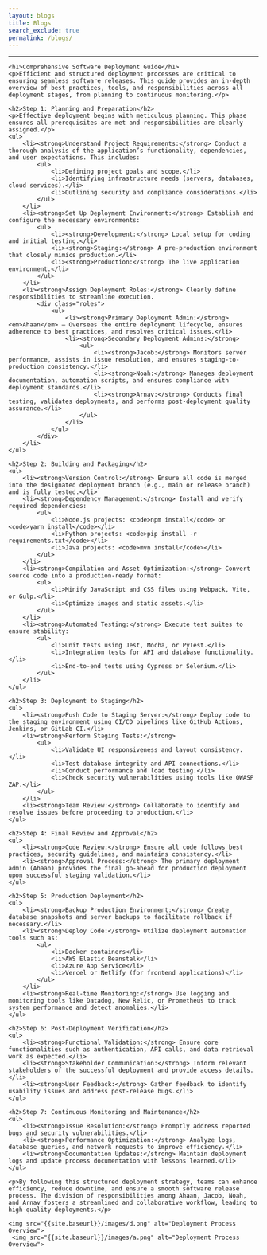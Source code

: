 ```yaml
---
layout: blogs
title: Blogs
search_exclude: true
permalink: /blogs/
---
```


<html>
<body>
    <hr>

    <h1>Comprehensive Software Deployment Guide</h1>
    <p>Efficient and structured deployment processes are critical to ensuring seamless software releases. This guide provides an in-depth overview of best practices, tools, and responsibilities across all deployment stages, from planning to continuous monitoring.</p>

    <h2>Step 1: Planning and Preparation</h2>
    <p>Effective deployment begins with meticulous planning. This phase ensures all prerequisites are met and responsibilities are clearly assigned.</p>
    <ul>
        <li><strong>Understand Project Requirements:</strong> Conduct a thorough analysis of the application’s functionality, dependencies, and user expectations. This includes:
            <ul>
                <li>Defining project goals and scope.</li>
                <li>Identifying infrastructure needs (servers, databases, cloud services).</li>
                <li>Outlining security and compliance considerations.</li>
            </ul>
        </li>
        <li><strong>Set Up Deployment Environment:</strong> Establish and configure the necessary environments:
            <ul>
                <li><strong>Development:</strong> Local setup for coding and initial testing.</li>
                <li><strong>Staging:</strong> A pre-production environment that closely mimics production.</li>
                <li><strong>Production:</strong> The live application environment.</li>
            </ul>
        </li>
        <li><strong>Assign Deployment Roles:</strong> Clearly define responsibilities to streamline execution.
            <div class="roles">
                <ul>
                    <li><strong>Primary Deployment Admin:</strong> <em>Ahaan</em> – Oversees the entire deployment lifecycle, ensures adherence to best practices, and resolves critical issues.</li>
                    <li><strong>Secondary Deployment Admins:</strong>
                        <ul>
                            <li><strong>Jacob:</strong> Monitors server performance, assists in issue resolution, and ensures staging-to-production consistency.</li>
                            <li><strong>Noah:</strong> Manages deployment documentation, automation scripts, and ensures compliance with deployment standards.</li>
                            <li><strong>Arnav:</strong> Conducts final testing, validates deployments, and performs post-deployment quality assurance.</li>
                        </ul>
                    </li>
                </ul>
            </div>
        </li>
    </ul>

    <h2>Step 2: Building and Packaging</h2>
    <ul>
        <li><strong>Version Control:</strong> Ensure all code is merged into the designated deployment branch (e.g., main or release branch) and is fully tested.</li>
        <li><strong>Dependency Management:</strong> Install and verify required dependencies:
            <ul>
                <li>Node.js projects: <code>npm install</code> or <code>yarn install</code></li>
                <li>Python projects: <code>pip install -r requirements.txt</code></li>
                <li>Java projects: <code>mvn install</code></li>
            </ul>
        </li>
        <li><strong>Compilation and Asset Optimization:</strong> Convert source code into a production-ready format:
            <ul>
                <li>Minify JavaScript and CSS files using Webpack, Vite, or Gulp.</li>
                <li>Optimize images and static assets.</li>
            </ul>
        </li>
        <li><strong>Automated Testing:</strong> Execute test suites to ensure stability:
            <ul>
                <li>Unit tests using Jest, Mocha, or PyTest.</li>
                <li>Integration tests for API and database functionality.</li>
                <li>End-to-end tests using Cypress or Selenium.</li>
            </ul>
        </li>
    </ul>

    <h2>Step 3: Deployment to Staging</h2>
    <ul>
        <li><strong>Push Code to Staging Server:</strong> Deploy code to the staging environment using CI/CD pipelines like GitHub Actions, Jenkins, or GitLab CI.</li>
        <li><strong>Perform Staging Tests:</strong>
            <ul>
                <li>Validate UI responsiveness and layout consistency.</li>
                <li>Test database integrity and API connections.</li>
                <li>Conduct performance and load testing.</li>
                <li>Check security vulnerabilities using tools like OWASP ZAP.</li>
            </ul>
        </li>
        <li><strong>Team Review:</strong> Collaborate to identify and resolve issues before proceeding to production.</li>
    </ul>

    <h2>Step 4: Final Review and Approval</h2>
    <ul>
        <li><strong>Code Review:</strong> Ensure all code follows best practices, security guidelines, and maintains consistency.</li>
        <li><strong>Approval Process:</strong> The primary deployment admin (Ahaan) provides the final go-ahead for production deployment upon successful staging validation.</li>
    </ul>

    <h2>Step 5: Production Deployment</h2>
    <ul>
        <li><strong>Backup Production Environment:</strong> Create database snapshots and server backups to facilitate rollback if necessary.</li>
        <li><strong>Deploy Code:</strong> Utilize deployment automation tools such as:
            <ul>
                <li>Docker containers</li>
                <li>AWS Elastic Beanstalk</li>
                <li>Azure App Service</li>
                <li>Vercel or Netlify (for frontend applications)</li>
            </ul>
        </li>
        <li><strong>Real-time Monitoring:</strong> Use logging and monitoring tools like Datadog, New Relic, or Prometheus to track system performance and detect anomalies.</li>
    </ul>

    <h2>Step 6: Post-Deployment Verification</h2>
    <ul>
        <li><strong>Functional Validation:</strong> Ensure core functionalities such as authentication, API calls, and data retrieval work as expected.</li>
        <li><strong>Stakeholder Communication:</strong> Inform relevant stakeholders of the successful deployment and provide access details.</li>
        <li><strong>User Feedback:</strong> Gather feedback to identify usability issues and address post-release bugs.</li>
    </ul>

    <h2>Step 7: Continuous Monitoring and Maintenance</h2>
    <ul>
        <li><strong>Issue Resolution:</strong> Promptly address reported bugs and security vulnerabilities.</li>
        <li><strong>Performance Optimization:</strong> Analyze logs, database queries, and network requests to improve efficiency.</li>
        <li><strong>Documentation Updates:</strong> Maintain deployment logs and update process documentation with lessons learned.</li>
    </ul>

    <p>By following this structured deployment strategy, teams can enhance efficiency, reduce downtime, and ensure a smooth software release process. The division of responsibilities among Ahaan, Jacob, Noah, and Arnav fosters a streamlined and collaborative workflow, leading to high-quality deployments.</p>

    <img src="{{site.baseurl}}/images/d.png" alt="Deployment Process Overview">
     <img src="{{site.baseurl}}/images/a.png" alt="Deployment Process Overview">
    
</body>
</html>



